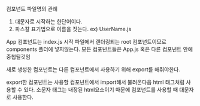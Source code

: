 컴포넌트 파일명의 관례

1. 대문자로 시작하는 한단어이다.
2. 파스칼 표기법으로 이름을 짓는다. ex) UserName.js

App 컴포넌트는 index.js 시작 파일에서 렌더링되는 root 컴포넌트이므로 components 폴더에 넣지않는다.
모든 컴포넌트들은 App.js 혹은 다른 컴포넌트 안에 중첩될것임

새로 생성한 컴포넌트는 다른 컴포넌트에서 사용하기 위해
export를 해줘야한다.

export한 컴포넌트는 사용할 컴포넌트에서 import해서 불러온다음 html 태그처럼 사용할 수 있다.
소문자 태그는 내장된 html요소이기 때문에 컴포넌트를 사용할 때 대문자로 사용한다.
